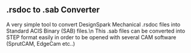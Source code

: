 .rsdoc to .sab Converter
------
A very simple tool to convert DesignSpark Mechanical .rsdoc files into Standard ACIS Binary (SAB) files.\n
This .sab  files can be converted into STEP format easily in order to be opened with several CAM software (SprutCAM, EdgeCam etc..)
